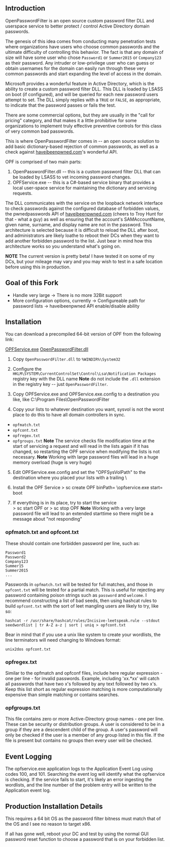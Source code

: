 Introduction
------------
OpenPasswordFilter is an open source custom password filter DLL and userspace service to better protect / control Active Directory domain passwords.

The genesis of this idea comes from conducting many penetration tests where organizations have users who choose common passwords
and the ultimate difficulty of controlling this behavior.  The fact is that any domain of size will have some user who chose
`Password1` or `Summer2015` or `Company123` as their password.  Any intruder or low-privilege user who can guess or obtain
usernames for the domain can easily run through these very common passwords and start expanding the level of access in the 
domain.

Microsoft provides a wonderful feature in Active Directory, which is the ability to create a custom password filter DLL.  This
DLL is loaded by LSASS on boot (if configured), and will be queried for each new password users attempt to set.  The DLL simply
replies with a `TRUE` or `FALSE`, as appropriate, to indicate that the password passes or fails the test.  

There are some commercial options, but they are usually in the "call for pricing" category, and that makes it a little 
prohibitive for some organizations to implement truly effective preventive controls for this class of very common bad passwords. 

This is where OpenPasswordFilter comes in -- an open source solution to add basic dictionary-based rejection of common
passwords, as well as a check against [haveibeenpwned.com](https://haveibeenpwned.com/)'s wonderful API.

OPF is comprised of two main parts:
   1. OpenPasswordFilter.dll -- this is a custom password filter DLL that can be loaded by LSASS to vet incoming password changes.
   2. OPFService.exe -- this is a C#-based service binary that provides a local user-space service for maintaining the dictionary and servicing requests.
  
The DLL communicates with the service on the loopback network interface to check passwords against the configured database
of forbidden values, the pwnedpasswords API of [haveibeenpwned.com](https://haveibeenpwned.com/) (cheers to Troy Hunt for that - what a guy) as well as ensuring that the account's SAMAccountName, given name, surname, and display name are not in the password. This architecture is selected because it is difficult to reload the DLL after boot, and administrators are likely loathe to reboot their DCs when they want to add another forbidden password to the list.  Just bear in mind how this architecture works so you understand what's going on.

**NOTE** The current version is pretty beta!  I have tested it on some of my DCs, but your mileage may vary and you may wish to test in a safe location before using this in production.

Goal of this Fork
-----------------
- Handle very large 
-> There is no more 32Bit support
- More configuration options, currently 
-> Configureable path for password lists
-> haveibeenpwned API enable/disable ability

Installation
------------
You can download a precompiled 64-bit version of OPF from the following link:

[OPFService.exe](https://github.com/ForumSchlampe/OpenPasswordFilter/tree/master/OPFService/bin/x64/Release)
[OpenPasswordFilter.dll](-missing-)

   
  1. Copy `OpenPasswordFilter.dll` to `%WINDIR%\System32`
  
  2. Configure the `HKLM\SYSTEM\CurrentControlSet\Control\Lsa\Notification Packages` registry key with the DLL name
  **Note** do not include the `.dll` extension in the registry key -- just `OpenPasswordFilter`.
  
  3. Copy OPFService.exe and OPFService.exe.config to a destination you like, like C:\Program Files\OpenPasswordFilter
  
  4. Copy your lists to whatever destination you want, sysvol is not the worst place to do this to have all domain controllers in sync. 
   - `opfmatch.txt`
   - `opfcont.txt`
   - `opfregex.txt`
   - `opfgroups.txt`
     **Note** The service checks file modification time at the start of servicing a request and will read in the lists again if it has changed, so restarting the OPF service when modifying the lists is not necessary.
     **Note** Working with large password files will lead in a huge memory overload (huge is very huge)

   5. Edit OPFService.exe.config and set the "OPFSysVolPath" to the destination where you placed your lists with a trailing \

   6. Install the OPF Service 
    > sc create OPF binPath= <full path to exe>\opfservice.exe start= boot

   7. If everything is in its place, try to start the service    
    > sc start OPF
    or
    > sc stop OPF
    **Note** Working with a very large password file will lead to an extended starttime so there might be a message about "not responding"

### opfmatch.txt and opfcont.txt
These should contain one forbidden password per line, such as:

    Password1
    Password2
    Company123
    Summer15
    Summer2015
    ...

Passwords in `opfmatch.txt` will be tested for full matches, and those in `opfcont.txt` will be tested for a partial match. This
is useful for rejecting any password containing poison strings such as `password` and `welcome`. I recommend constructing a list
of bad seeds, then using hashcat rules to build `opfcont.txt` with the sort of leet mangling users are likely to try, like so:

`hashcat -r /usr/share/hashcat/rules/Incisive-leetspeak.rule --stdout seedwordlist | tr A-Z a-z | sort | uniq > opfcont.txt`

Bear in mind that if you use a unix like system to create your wordlists, the line terminators will need changing to Windows
format:

`unix2dos opfcont.txt`

### opfregex.txt
Similar to the opfmatch and opfconf files, include here regular expression - one per line - for invalid passwords. Example, 
including 'xx.*xx' will catch all passwords that have two x's followed by any text followed by two x's. Keep this list short 
as regular expression matching is more computationally expensive than simple matching or contains searches.

### opfgroups.txt
This file contains zero or more Active-Directory group names - one per line. These can be security or distribution groups. 
A user is considered to be in a group if they are a descendent child of the group. A user's password will only be checked 
if the user is a member of any group listed in this file. If the file is present but contains no groups then every user will be checked.

## Event Logging
The opfservice.exe application logs to the Application Event Log using codes 100, and 101. Searching the event log will identify what the opfservice is checking.
If the service fails to start, it's likely an error ingesting the wordlists, and the line number of the problem entry will be
written to the Application event log.

## Production Installation Details
This requires a 64 bit OS as the password filter bitness must match that of the OS and I see no reason to target x86. 

If all has gone well, reboot your DC and test by using the normal GUI password reset function to choose a password that is on
your forbidden list.

